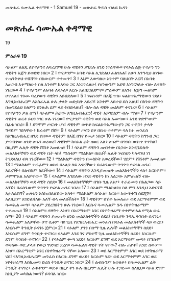﻿
 መጽሐፈ ሳሙኤል ቀዳማዊ - 1 Samuel 19 - መጽሐፍ ቅዱስ ብሉይ ኪዳን
# መጽሐፈ ሳሙኤል ቀዳማዊ
19
### ምዕራፍ 19
ሳኦልም ለልጁ ለዮናታንና ለባሪያዎቹ ሁሉ ዳዊትን ይገድሉ ዘንድ ነገራቸው። የሳኦል ልጅ ዮናታን ግን ዳዊትን እጅግ ይወድድ ነበር።
2 ፤ ዮናታንም። አባቴ ሳኦል ሊገድልህ ፈልጎአል፤ አሁን እንግዲህ ለነገው ተጠንቅቀህ ተሸሸግ፥ በስውርም ተቀመጥ፤
3 ፤ እኔም እወጣለሁ አንተም ባለህበት እርሻ በአባቴ አጠገብ እቆማለሁ፥ ስለ አንተም ከአባቴ ጋር እነጋገራለሁ፤ የሆነውንም አይቼ እነግርሃለሁ ብሎ ለዳዊት ነገረው።
4 ፤ ዮናታንም ለአባቱ ለሳኦል። እርሱ አልበደለህምና። ሥራውም ለአንተ እጅግ መልካም ሆኖአልና ንጉሡ ባሪያውን ዳዊትን አይበድለው፤
5 ፤ ነፍሱንም በእጁ ጥሎ ፍልስጥኤማዊውን ገደለ፥ እግዚአብሔርም ለእስራኤል ሁሉ ታላቅ መድኃኒት አደረገ፤ አንተም አይተህ ደስ አለህ፤ በከንቱ ዳዊትን በመግደልህ ስለምን በንጹሕ ደም ላይ ትበድላለህ? ብሎ ስለ ዳዊት መልካም ተናገረ።
6 ፤ ሳኦልም የዮናታንን ቃል ሰማ፤ ሳኦልም። ሕያው እግዚአብሔርን! ዳዊት አይገደልም ብሎ ማለ።
7 ፤ ዮናታንም ዳዊትን ጠርቶ ይህን ነገር ሁሉ ነገረው፤ ዮናታንም ዳዊትን ወደ ሳኦል አመጣው፥ እንደ ቀድሞውም በፊቱ ነበረ።
8 ፤ ደግሞም ጦርነት ሆነ፤ ዳዊትም ወጥቶ ከፍልስጥኤማውያን ጋር ተዋጋ፥ ታላቅ ግዳይም ገደላቸው፥ ከፊቱም ሸሹ።
9 ፤ ሳኦልም ጦሩን ይዞ በቤቱ ተቀምጦ ሳለ ክፉ መንፈስ ከእግዚአብሔር ዘንድ ያዘው። ዳዊትም በእጁ በገና ይመታ ነበር።
10 ፤ ሳኦልም ዳዊትን ከግንብ ጋር ያጣብቀው ዘንድ ጦሩን ወረወረ፤ ዳዊትም ከሳኦል ፊት ዘወር አለ፥ ጦሩም በግንቡ ውስጥ ተተከለ፤ በዚያም ሌሊት ዳዊት ሸሽቶ አመለጠ።
11 ፤ ሳኦልም ዳዊትን ጠብቀው በነጋው እንዲገድሉት መልእክተኞቹን ወደ ዳዊት ቤት ላከ፤ ሚስቱም ሜልኮል። በዚህች ሌሊት ነፍስህን ካላዳንህ ነገ ትገደላለህ ብላ ነገረችው።
12 ፤ ሜልኮልም ዳዊትን በመስኮት አወረደችው፤ ሄደም፥ ሸሽቶም አመለጠ።
13 ፤ ሜልኮልም ተራፊምን ወስዳ በአልጋ ላይ አኖረችው፥ በራስጌውም ጕንጕን የፍየል ጠጉር አደረገች፥ በልብስም ከደነችው።
14 ፤ ሳኦልም ዳዊትን እንዲያመጡት መልእክተኞችን ላከ፥ እርስዋም። ታምሞአል አለቻቸው።
15 ፤ ሳኦልም። እገድለው ዘንድ ዳዊትን ከነ አልጋው አምጡልኝ ብሎ መልእክተኞቹን ወደ ዳዊት ሰደደ።
16 ፤ መልእክተኞቹም በገቡ ጊዜ እነሆ፥ ተራፊሙን በአልጋው ላይ አገኙ፥ በራስጌውም ጕንጕን የፍየል ጠጉር ነበረ።
17 ፤ ሳኦልም ሜልኮልን። ስለ ምን እንዲህ አድርገሽ አታለልሽኝ? ጠላቴን አስኰበለልሽው አላት። ሜልኮልም ለሳኦል። እርሱ። አውጥተሽ ስደጂኝ፥ አለዚያም እገድልሻለሁ አለኝ ብላ መለሰችለት።
18 ፤ ዳዊትም ሸሽቶ አመለጠ፥ ወደ አርማቴምም ወደ ሳሙኤል መጣ፥ ሳኦልም ያደረገበትን ሁሉ ነገረው፤ እርሱና ሳሙኤልም ሄዱ በነዋትዘራማም ተቀመጡ።
19 ፤ ሳኦልም። ዳዊት፥ እነሆ፥ በአርማቴም አገር በነዋትዘራማ ተቀምጦአል የሚል ወሬ ሰማ።
20 ፤ ሳኦልም ዳዊትን ያመጡት ዘንድ መልእክተኞችን ሰደደ፤ የነቢያት ጉባኤ ትንቢት ሲናገሩ፥ ሳሙኤልም አለቃቸው ሆኖ ሲቆም ባዩ ጊዜ የእግዚአብሔር መንፈስ በሳኦል መልእክተኞች ላይ ወረደ፥ እነርሱም ትንቢት ይናገሩ ጀምር።
21 ፤ ሳኦልም ያንን በሰማ ጊዜ ሌሎች መልእክተኞችን ሰደደ፥ እነርሱም ደግሞ ትንቢት ተናገሩ። ሳኦልም እንደ ገና ሦስተኛ ጊዜ መልእክተኞችን ሰደደ፥ እነርሱም ደግሞ ትንቢት ተናገሩ።
22 ፤ የሳኦልም ቍጣ ነደደ፥ እርሱም ደግሞ ወደ አርማቴም መጣ፥ በሤኩም ወዳለው ወደ ታላቁ የውኃ ጕድጓድ ደረሰ። ሳሙኤልና ዳዊት የት ናቸው? ብሎ ጠየቀ፤ አንድ ሰውም። እነሆ፥ በአርማቴም አገር በነዋትዘራማ ናቸው አለው።
23 ፤ ወደ አርማቴምም አገር ወደ ነዋትዘራማ ሄደ፤ የእግዚአብሔርም መንፈስ በእርሱ ደግሞ ወረደ፥ እርሱም ሄደ፥ ወደ አርማቴምም አገር ወደ ነዋትዘራማ እስኪመጣ ድረስ ትንቢት ይናገር ነበር።
24 ፤ ልብሱንም አወለቀ፥ በሳሙኤልም ፊት ትንቢት ተናገረ፥ ራቁቱንም ወድቆ በዚያ ቀን ሁሉ በዚያም ሌሊት ሁሉ ተጋደመ። ስለዚህ። ሳኦል ደግሞ ከነቢያት መካከል ነውን? ይባባሉ ነበር።
